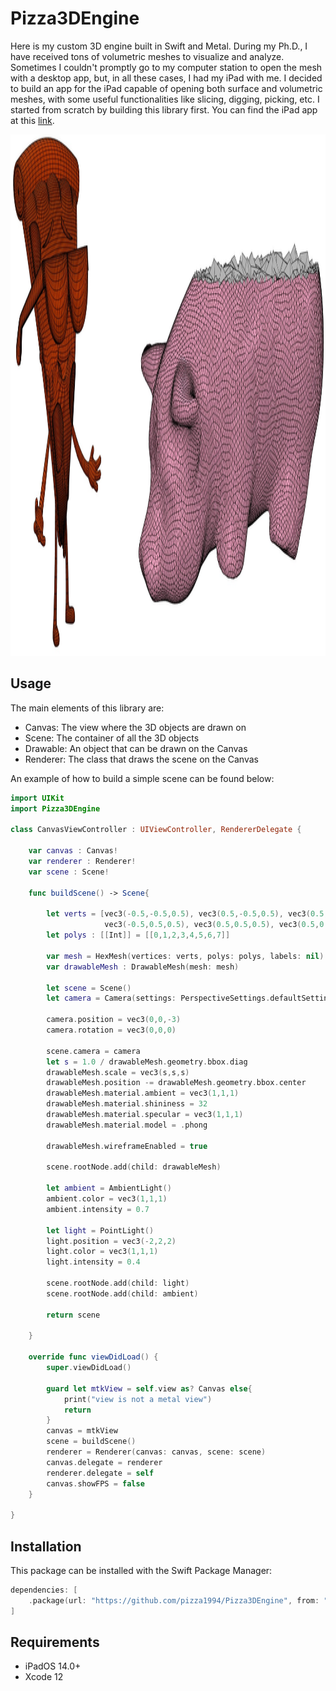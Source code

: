# Pizza3DEngine

Here is my custom 3D engine built in Swift and Metal. 
During my Ph.D., I have received tons of volumetric meshes to visualize and analyze. Sometimes I couldn't promptly go to my computer station to open the mesh with a desktop app, but, in all these cases, I had my iPad with me. I decided to build an app for the iPad capable of opening both surface and volumetric meshes, with some useful functionalities like slicing, digging, picking, etc. I started from scratch by building this library first. You can find the iPad app at this [link](https://linktoapp).

<p align="center"><img src="teaser.png" width="1194" height="834"></p>

## Usage

The main elements of this library are:

- Canvas:   The view where the 3D objects are drawn on
- Scene:    The container of all the 3D objects
- Drawable: An object that can be drawn on the Canvas
- Renderer: The class that draws the scene on the Canvas

An example of how to build a simple scene can be found below:

``` swift
import UIKit
import Pizza3DEngine

class CanvasViewController : UIViewController, RendererDelegate {
    
    var canvas : Canvas!
    var renderer : Renderer!
    var scene : Scene!

    func buildScene() -> Scene{

        let verts = [vec3(-0.5,-0.5,0.5), vec3(0.5,-0.5,0.5), vec3(0.5,-0.5,-0.5), vec3(-0.5,-0.5,-0.5),
                     vec3(-0.5,0.5,0.5), vec3(0.5,0.5,0.5), vec3(0.5,0.5,-0.5), vec3(-0.5,0.5,-0.5)]
        let polys : [[Int]] = [[0,1,2,3,4,5,6,7]]
        
        var mesh = HexMesh(vertices: verts, polys: polys, labels: nil)
        var drawableMesh : DrawableMesh(mesh: mesh)

        let scene = Scene()
        let camera = Camera(settings: PerspectiveSettings.defaultSettings())

        camera.position = vec3(0,0,-3)
        camera.rotation = vec3(0,0,0)
        
        scene.camera = camera
        let s = 1.0 / drawableMesh.geometry.bbox.diag
        drawableMesh.scale = vec3(s,s,s)
        drawableMesh.position -= drawableMesh.geometry.bbox.center
        drawableMesh.material.ambient = vec3(1,1,1)
        drawableMesh.material.shininess = 32
        drawableMesh.material.specular = vec3(1,1,1)
        drawableMesh.material.model = .phong

        drawableMesh.wireframeEnabled = true
        
        scene.rootNode.add(child: drawableMesh)
        
        let ambient = AmbientLight()
        ambient.color = vec3(1,1,1)
        ambient.intensity = 0.7
        
        let light = PointLight()
        light.position = vec3(-2,2,2)
        light.color = vec3(1,1,1)
        light.intensity = 0.4

        scene.rootNode.add(child: light)        
        scene.rootNode.add(child: ambient)

        return scene

    }

    override func viewDidLoad() {
        super.viewDidLoad()
        
        guard let mtkView = self.view as? Canvas else{
            print("view is not a metal view")
            return
        }
        canvas = mtkView
        scene = buildScene()
        renderer = Renderer(canvas: canvas, scene: scene)
        canvas.delegate = renderer
        renderer.delegate = self
        canvas.showFPS = false
    }

}

```

## Installation

This package can be installed with the Swift Package Manager:

``` swift
dependencies: [
    .package(url: "https://github.com/pizza1994/Pizza3DEngine", from: "1.0.1")
]
```

## Requirements

- iPadOS 14.0+
- Xcode 12



